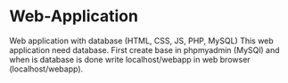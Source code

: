 Web-Application
===============

Web application with database (HTML, CSS, JS, PHP, MySQL)
This web application need database. 
First create base in phpmyadmin (MySQl) and when is database is done write localhost/webapp in web browser (localhost/webapp).
